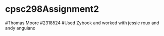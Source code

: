 # cpsc298Assignment2
#Thomas Moore
#2318524
#Used Zybook and worked with jessie roux and andy anguiano 
